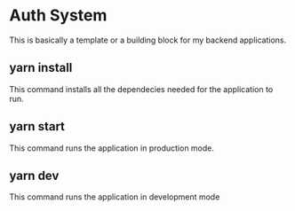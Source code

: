 # Auth System

This is basically a template or a building block for my backend applications.

## yarn install

This command installs all the dependecies needed for the application to run.

## yarn start

This command runs the application in production mode.

## yarn dev

This command runs the application in development mode

